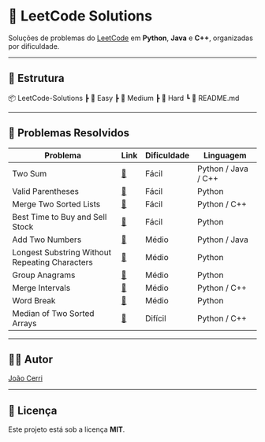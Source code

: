 # 📝 LeetCode Solutions

Soluções de problemas do [LeetCode](https://leetcode.com/) em **Python**, **Java** e **C++**, organizadas por dificuldade.

---

## 📂 Estrutura

📦 LeetCode-Solutions
┣ 📂 Easy
┣ 📂 Medium
┣ 📂 Hard
┗ 📜 README.md

---

## 📌 Problemas Resolvidos

| Problema | Link | Dificuldade | Linguagem |
|----------|------|-------------|-----------|
| Two Sum | [🔗](https://leetcode.com/problems/two-sum/) | Fácil | Python / Java / C++ |
| Valid Parentheses | [🔗](https://leetcode.com/problems/valid-parentheses/) | Fácil | Python |
| Merge Two Sorted Lists | [🔗](https://leetcode.com/problems/merge-two-sorted-lists/) | Fácil | Python / C++ |
| Best Time to Buy and Sell Stock | [🔗](https://leetcode.com/problems/best-time-to-buy-and-sell-stock/) | Fácil | Python |
| Add Two Numbers | [🔗](https://leetcode.com/problems/add-two-numbers/) | Médio | Python / Java |
| Longest Substring Without Repeating Characters | [🔗](https://leetcode.com/problems/longest-substring-without-repeating-characters/) | Médio | Python |
| Group Anagrams | [🔗](https://leetcode.com/problems/group-anagrams/) | Médio | Python |
| Merge Intervals | [🔗](https://leetcode.com/problems/merge-intervals/) | Médio | Python / C++ |
| Word Break | [🔗](https://leetcode.com/problems/word-break/) | Médio | Python |
| Median of Two Sorted Arrays | [🔗](https://leetcode.com/problems/median-of-two-sorted-arrays/) | Difícil | Python / C++ |

---

## 👨‍💻 Autor
[João Cerri](https://github.com/joaocerri)

---

## 📜 Licença
Este projeto está sob a licença **MIT**.

